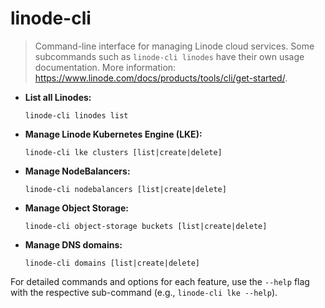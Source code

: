 # linode-cli

> Command-line interface for managing Linode cloud services.
> Some subcommands such as `linode-cli linodes` have their own usage documentation.
> More information: <https://www.linode.com/docs/products/tools/cli/get-started/>.

- **List all Linodes:**

  `linode-cli linodes list`

- **Manage Linode Kubernetes Engine (LKE):**

  `linode-cli lke clusters [list|create|delete]`

- **Manage NodeBalancers:**

  `linode-cli nodebalancers [list|create|delete]`

- **Manage Object Storage:**

  `linode-cli object-storage buckets [list|create|delete]`

- **Manage DNS domains:**

  `linode-cli domains [list|create|delete]`

For detailed commands and options for each feature, use the `--help` flag with the respective sub-command (e.g., `linode-cli lke --help`).
